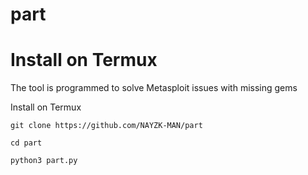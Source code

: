 # part
# Install on Termux 
The tool is programmed to solve Metasploit issues with missing gems 

Install on Termux 

`git clone https://github.com/NAYZK-MAN/part`

`cd part`

`python3 part.py`
